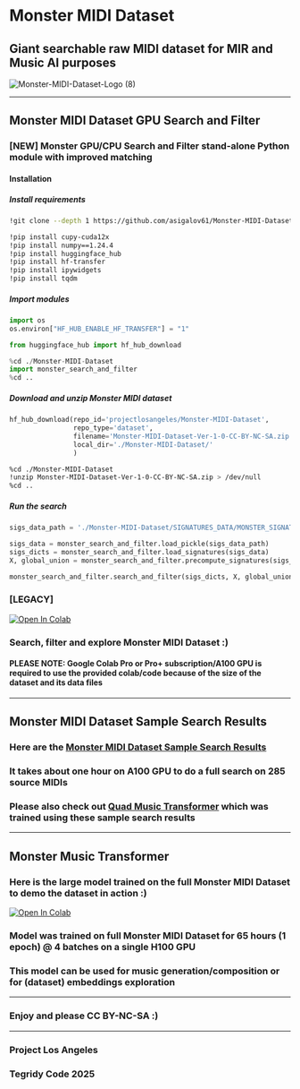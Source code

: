 # Monster MIDI Dataset
## Giant searchable raw MIDI dataset for MIR and Music AI purposes

![Monster-MIDI-Dataset-Logo (8)](https://github.com/asigalov61/Monster-MIDI-Dataset/assets/56325539/d5648673-97c1-40e3-ad57-c03c639592a3)

***

## Monster MIDI Dataset GPU Search and Filter

### [NEW] Monster GPU/CPU Search and Filter stand-alone Python module with improved matching

#### Installation

##### Install requirements

```sh
!git clone --depth 1 https://github.com/asigalov61/Monster-MIDI-Dataset

!pip install cupy-cuda12x
!pip install numpy==1.24.4
!pip install huggingface_hub
!pip install hf-transfer
!pip install ipywidgets
!pip install tqdm
```

##### Import modules

```python
import os
os.environ["HF_HUB_ENABLE_HF_TRANSFER"] = "1"

from huggingface_hub import hf_hub_download

%cd ./Monster-MIDI-Dataset
import monster_search_and_filter
%cd ..
```

##### Download and unzip Monster MIDI dataset

```python
hf_hub_download(repo_id='projectlosangeles/Monster-MIDI-Dataset',
                repo_type='dataset',
                filename='Monster-MIDI-Dataset-Ver-1-0-CC-BY-NC-SA.zip',
                local_dir='./Monster-MIDI-Dataset/'
                )
```

```sh
%cd ./Monster-MIDI-Dataset
!unzip Monster-MIDI-Dataset-Ver-1-0-CC-BY-NC-SA.zip > /dev/null
%cd ..
```

##### Run the search

```python
sigs_data_path = './Monster-MIDI-Dataset/SIGNATURES_DATA/MONSTER_SIGNATURES_DATA.pickle'

sigs_data = monster_search_and_filter.load_pickle(sigs_data_path)
sigs_dicts = monster_search_and_filter.load_signatures(sigs_data)
X, global_union = monster_search_and_filter.precompute_signatures(sigs_dicts)

monster_search_and_filter.search_and_filter(sigs_dicts, X, global_union)
```

### [LEGACY]

[![Open In Colab][colab-badge]][colab-notebook1]

[colab-notebook1]: <https://colab.research.google.com/github/asigalov61/Monster-MIDI-Dataset/blob/main/Monster_MIDI_Dataset_GPU_Search_and_Filter.ipynb>
[colab-badge]: <https://colab.research.google.com/assets/colab-badge.svg>

### Search, filter and explore Monster MIDI Dataset :)

#### PLEASE NOTE: Google Colab Pro or Pro+ subscription/A100 GPU is required to use the provided colab/code because of the size of the dataset and its data files

***

## Monster MIDI Dataset Sample Search Results

### Here are the [Monster MIDI Dataset Sample Search Results](https://huggingface.co/datasets/projectlosangeles/Monster-MIDI-Dataset/blob/main/Monster_MIDI_Dataset_Search_Results_Ver_1_0_CC_BY_NC_SA.zip)

### It takes about one hour on A100 GPU to do a full search on 285 source MIDIs

### Please also check out [Quad Music Transformer](https://github.com/asigalov61/Quad-Music-Transformer) which was trained using these sample search results

***

## Monster Music Transformer

### Here is the large model trained on the full Monster MIDI Dataset to demo the dataset in action :)

[![Open In Colab][colab-badge]][colab-notebook2]

[colab-notebook2]: <https://colab.research.google.com/github/asigalov61/Monster-MIDI-Dataset/blob/main/Monster_Music_Transformer.ipynb>
[colab-badge]: <https://colab.research.google.com/assets/colab-badge.svg>

### Model was trained on full Monster MIDI Dataset for 65 hours (1 epoch) @ 4 batches on a single H100 GPU
### This model can be used for music generation/composition or for (dataset) embeddings exploration

***

### Enjoy and please CC BY-NC-SA :)

***

### Project Los Angeles
### Tegridy Code 2025
